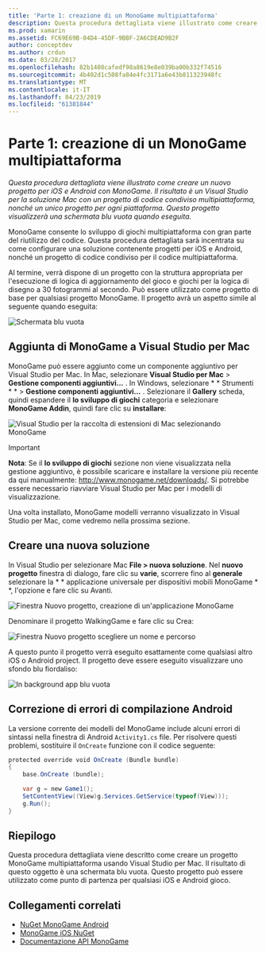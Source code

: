 ```yaml
---
title: 'Parte 1: creazione di un MonoGame multipiattaforma'
description: Questa procedura dettagliata viene illustrato come creare un nuovo progetto per iOS e Android con MonoGame. Il risultato è un Visual Studio per la soluzione Mac con un progetto di codice condiviso multipiattaforma, nonché un unico progetto per ogni piattaforma. Questo progetto visualizzerà una schermata blu vuota quando eseguita.
ms.prod: xamarin
ms.assetid: FC69E69B-04D4-45DF-9BBF-2A6CDEAD9B2F
author: conceptdev
ms.author: crdun
ms.date: 03/28/2017
ms.openlocfilehash: 82b1408cafedf98a8619e8e039ba00b332f74516
ms.sourcegitcommit: 4b402d1c508fa84e4fc3171a6e43b811323948fc
ms.translationtype: MT
ms.contentlocale: it-IT
ms.lasthandoff: 04/23/2019
ms.locfileid: "61381844"
---
```

# <a name="part-1--creating-a-cross-platform-monogame"></a>Parte 1: creazione di un MonoGame multipiattaforma

_Questa procedura dettagliata viene illustrato come creare un nuovo progetto per iOS e Android con MonoGame. Il risultato è un Visual Studio per la soluzione Mac con un progetto di codice condiviso multipiattaforma, nonché un unico progetto per ogni piattaforma. Questo progetto visualizzerà una schermata blu vuota quando eseguita._

MonoGame consente lo sviluppo di giochi multipiattaforma con gran parte del riutilizzo del codice. Questa procedura dettagliata sarà incentrata su come configurare una soluzione contenente progetti per iOS e Android, nonché un progetto di codice condiviso per il codice multipiattaforma.

Al termine, verrà dispone di un progetto con la struttura appropriata per l'esecuzione di logica di aggiornamento del gioco e giochi per la logica di disegno a 30 fotogrammi al secondo. Può essere utilizzato come progetto di base per qualsiasi progetto MonoGame. Il progetto avrà un aspetto simile al seguente quando eseguita:

![Schermata blu vuota](part1-images/image1.png)

## <a name="adding-monogame-to-visual-studio-for-mac"></a>Aggiunta di MonoGame a Visual Studio per Mac

MonoGame può essere aggiunto come un componente aggiuntivo per Visual Studio per Mac. In Mac, selezionare **Visual Studio per Mac** > **Gestione componenti aggiuntivi...**  . In Windows, selezionare * * Strumenti * * > **Gestione componenti aggiuntivi...**  . Selezionare il **Gallery** scheda, quindi espandere il **lo sviluppo di giochi** categoria e selezionare **MonoGame Addin**, quindi fare clic su **installare**:

![Visual Studio per la raccolta di estensioni di Mac selezionando MonoGame](part1-images/image2.png)

> [!IMPORTANT]
> **Nota**: Se il **lo sviluppo di giochi** sezione non viene visualizzata nella gestione aggiuntivo, è possibile scaricare e installare la versione più recente da qui manualmente: http://www.monogame.net/downloads/. Si potrebbe essere necessario riavviare Visual Studio per Mac per i modelli di visualizzazione.

Una volta installato, MonoGame modelli verranno visualizzato in Visual Studio per Mac, come vedremo nella prossima sezione.

## <a name="creating-a-new-solution"></a>Creare una nuova soluzione

In Visual Studio per selezionare Mac **File > nuova soluzione**. Nel **nuovo progetto** finestra di dialogo, fare clic su **varie**, scorrere fino al **generale** selezionare la * * applicazione universale per dispositivi mobili MonoGame * *, l'opzione e fare clic su Avanti.

![Finestra Nuovo progetto, creazione di un'applicazione MonoGame](part1-images/image3.png)

Denominare il progetto WalkingGame e fare clic su Crea:

![Finestra Nuovo progetto scegliere un nome e percorso](part1-images/image4.png)

A questo punto il progetto verrà eseguito esattamente come qualsiasi altro iOS o Android project. Il progetto deve essere eseguito visualizzare uno sfondo blu fiordaliso:

![In background app blu vuota](part1-images/image5.png)

## <a name="fixing-android-compile-errors"></a>Correzione di errori di compilazione Android

La versione corrente dei modelli del MonoGame include alcuni errori di sintassi nella finestra di Android `Activity1.cs` file. Per risolvere questi problemi, sostituire il `OnCreate` funzione con il codice seguente:

```csharp
protected override void OnCreate (Bundle bundle)
{
    base.OnCreate (bundle);

    var g = new Game1();
    SetContentView((View)g.Services.GetService(typeof(View)));
    g.Run();
}
```

## <a name="summary"></a>Riepilogo

Questa procedura dettagliata viene descritto come creare un progetto MonoGame multipiattaforma usando Visual Studio per Mac. Il risultato di questo oggetto è una schermata blu vuota. Questo progetto può essere utilizzato come punto di partenza per qualsiasi iOS e Android gioco.

## <a name="related-links"></a>Collegamenti correlati

- [NuGet MonoGame Android](https://www.nuget.org/packages/MonoGame.Framework.Android/)
- [MonoGame iOS NuGet](https://www.nuget.org/packages/MonoGame.Framework.iOS/)
- [Documentazione API MonoGame](http://www.monogame.net/documentation/?page=main)
